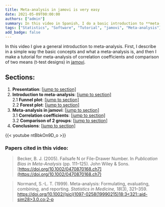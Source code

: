 ```yaml
---
title: Meta-analysis in jamovi is very easy
date: 2021-05-09T00:00:00
authors: ["admin"]
summary: In this video in Spanish, I do a basic introduction to **meta-analysis**, and explain how to meta-analyse correlation coefficients and 2-means comparisons in [jamovi](https://www.jamovi.org/).
tags: ["Statistics", "Software", "Tutorial", "jamovi", "Meta-analysis"]
add_badge: false
---
```


In this video I give a general introduction to meta-analysis. First, I describe in a simple way the basic concepts and what a meta-analysis is, and then I make a tutorial for meta-analysis of correlation coefficients and comparison of two means (t-test designs) in [jamovi](https://www.jamovi.org/).


## Sections:

1. **Presentation**: [[jump to section]](https://youtu.be/ntBbkOn9D_o)
2. **Introduction to meta-analysis**: [[jump to section]](https://youtu.be/ntBbkOn9D_o?t=110)  
  2.1 **Funnel plot**: [[jump to section]](https://youtu.be/ntBbkOn9D_o?t=389)  
  2.2 **Forest plot**: [[jump to section]](https://youtu.be/ntBbkOn9D_o?t=601)  
3. **Meta-analysis in jamovi**: [[jump to section]](https://youtu.be/ntBbkOn9D_o?t=796)  
  3.1 **Correlation coefficients**: [[jump to section]](https://youtu.be/ntBbkOn9D_o?t=870)  
  3.2 **Comparison of 2 groups**: [[jump to section]](https://youtu.be/ntBbkOn9D_o?t=1730)  
4. **Conclusions**: [[jump to section]](https://youtu.be/ntBbkOn9D_o?t=2288)  

{{< youtube ntBbkOn9D_o >}}

### Papers cited in this video:

> Becker, B. J. (2005). Failsafe N or File-Drawer Number. In *Publication Bias in Meta-Analysis* (pp. 111–125). John Wiley & Sons. [https://doi.org/10.1002/0470870168.ch7](https://doi.org/10.1002/0470870168.ch7)

> Normand, S.-L. T. (1999). Meta-analysis: Formulating, evaluating, combining, and reporting. *Statistics in Medicine, 18*(3), 321–359. [https://doi.org/10.1002/(sici)1097-0258(19990215)18:3<321::aid-sim28>3.0.co;2-p](https://doi.org/10.1002/(sici)1097-0258(19990215)18:3<321::aid-sim28>3.0.co;2-p)
